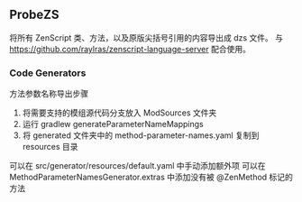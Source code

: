 ## ProbeZS

将所有 ZenScript 类、方法，以及原版尖括号引用的内容导出成 dzs 文件。
与 https://github.com/raylras/zenscript-language-server 配合使用。

### Code Generators

方法参数名称导出步骤
1. 将需要支持的模组源代码分支放入 ModSources 文件夹
2. 运行 gradlew generateParameterNameMappings
3. 将 generated 文件夹中的 method-parameter-names.yaml 复制到 resources 目录

可以在 src/generator/resources/default.yaml 中手动添加额外项
可以在 MethodParameterNamesGenerator.extras 中添加没有被 @ZenMethod 标记的方法